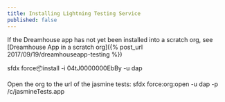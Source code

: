 ```yaml
---
title: Installing Lightning Testing Service
published: false
---
```


If the Dreamhouse app has not yet been installed into a scratch org, see [Dreamhouse App in a scratch org]({% post_url 2017/09/19/dreamhouseapp-testing %})

sfdx force:package:install -i 04tJ0000000EbBy  -u dap

Open the org to the url of the jasmine tests:
sfdx force:org:open -u dap -p /c/jasmineTests.app
